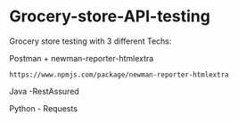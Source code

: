 # Grocery-store-API-testing  

Grocery store testing with 3 different Techs:  

Postman + newman-reporter-htmlextra  
```
https://www.npmjs.com/package/newman-reporter-htmlextra
```

Java -RestAssured  

Python - Requests  
